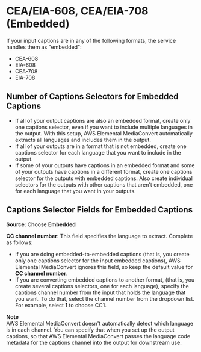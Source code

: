 # CEA/EIA\-608, CEA/EIA\-708 \(Embedded\)<a name="embedded"></a>

If your input captions are in any of the following formats, the service handles them as "embedded":
+ CEA\-608
+ EIA\-608
+ CEA\-708
+ EIA\-708

## Number of Captions Selectors for Embedded Captions<a name="embedded-how-many-caption-selectors"></a>
+ If all of your output captions are also an embedded format, create only one captions selector, even if you want to include multiple languages in the output\. With this setup, AWS Elemental MediaConvert automatically extracts all languages and includes them in the output\.
+ If all of your outputs are in a format that is not embedded, create one captions selector for each language that you want to include in the output\.
+ If some of your outputs have captions in an embedded format and some of your outputs have captions in a different format, create one captions selector for the outputs with embedded captions\. Also create individual selectors for the outputs with other captions that aren't embedded, one for each language that you want in your outputs\.

## Captions Selector Fields for Embedded Captions<a name="embedded-caption-selector-fields"></a>

**Source**: Choose **Embedded**

**CC channel number**: This field specifies the language to extract\. Complete as follows: 
+ If you are doing embedded\-to\-embedded captions \(that is, you create only one captions selector for the input embedded captions\), AWS Elemental MediaConvert ignores this field, so keep the default value for **CC channel number**\.
+ If you are converting embedded captions to another format, \(that is, you create several captions selectors, one for each language\), specify the captions channel number from the input that holds the language that you want\. To do that, select the channel number from the dropdown list\. For example, select **1** to choose CC1\.

**Note**  
AWS Elemental MediaConvert doesn't automatically detect which language is in each channel\. You can specify that when you set up the output captions, so that AWS Elemental MediaConvert passes the language code metadata for the captions channel into the output for downstream use\.